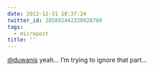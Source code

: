 ```yaml
---
date: 2012-12-31 18:37:24
twitter_id: 285892442320928768
tags:
  - micropost
title: ''
---
```


[@duwanis](https://twitter.com/duwanis) yeah… I’m trying to ignore that part…
